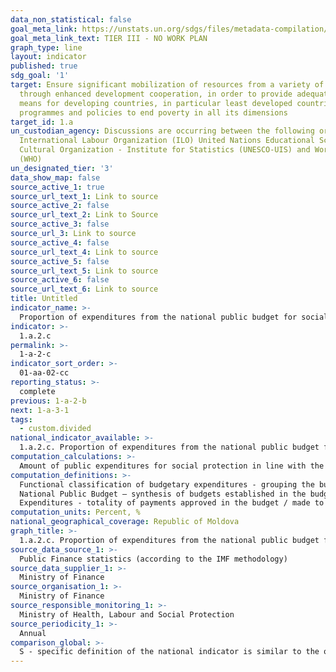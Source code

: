 ```yaml
---
data_non_statistical: false
goal_meta_link: https://unstats.un.org/sdgs/files/metadata-compilation/Metadata-Goal-1.pdf
goal_meta_link_text: TIER III - NO WORK PLAN
graph_type: line
layout: indicator
published: true
sdg_goal: '1'
target: Ensure significant mobilization of resources from a variety of sources, including
  through enhanced development cooperation, in order to provide adequate and predictable
  means for developing countries, in particular least developed countries, to implement
  programmes and policies to end poverty in all its dimensions
target_id: 1.a
un_custodian_agency: Discussions are occurring between the following organisations
  International Labour Organization (ILO) United Nations Educational Scientific and
  Cultural Organization - Institute for Statistics (UNESCO-UIS) and World Health Organization
  (WHO)
un_designated_tier: '3'
data_show_map: false
source_active_1: true
source_url_text_1: Link to source
source_active_2: false
source_url_text_2: Link to Source
source_active_3: false
source_url_3: Link to source
source_active_4: false
source_url_text_4: Link to source
source_active_5: false
source_url_text_5: Link to source
source_active_6: false
source_url_text_6: Link to source
title: Untitled
indicator_name: >-
  Proportion of expenditures from the national public budget for social protection out of the total expenditures of the national public budget l
indicator: >-
  1.a.2.c
permalink: >-
  1-a-2-c
indicator_sort_order: >-
  01-aa-02-cc
reporting_status: >-
  complete
previous: 1-a-2-b
next: 1-a-3-1
tags:
  - custom.divided
national_indicator_available: >-
  1.a.2.c. Proportion of expenditures from the national public budget for social protection out of the total expenditures of the national public budget l
computation_calculations: >-
  Amount of public expenditures for social protection in line with the functional classification of budgetary expenditures by types (main group 10), as related to the total expenditures of the National Public Budget, in line with the "Classification of governmental financial statistics (GFS)” developed by the IMF. ( [MF Order No. 208](https://mf.gov.md/ro/buget/informa%C8%9Bii-cu-caracter-metodologic/clasifica%C8%9Bia-bugetar%C4%83) dated 24.12.2015 on Budgetary Classification )
computation_definitions: >-
  Functional classification of budgetary expenditures - grouping the budgetary expenditures by functions and social-economic objectives, which are exercised within the budgetary sector. A major role of the functional classification is to ensure the comparability of the budgetary sector by different countries, respectively the international standards should be observed strictly. The functional classification of the budgetary expenditures in the Republic of Moldova is in line with the Classification of Functions of Government developed by the OECD and used globally as standard ( [Annex 6 to the MF Order No. 208](https://mf.gov.md/ro/buget/informa%C8%9Bii-cu-caracter-metodologic/clasifica%C8%9Bia-bugetar%C4%83) dated 24.12.2015 on Budgetary Classification ).<br> 
  National Public Budget – synthesis of budgets established in the budgetary system, excluding the interbudgetary transfers. The NPB covers: state budget, state social insurance budget, compulsory health insurance funds, local budgets ( [art. 26 of the Law No. 181](http://lex.justice.md/md/354213/) dated 25.07.2014 on Public Finance and Budgetary - Fiscal Responsibility ). <br> 
  Expenditures - totality of payments approved in the budget / made to the budget, except for those related to operations with financial assets and budget debts (Law No.181 dated 25.07.2014 on Public Finances and Budgetary-Fiscal Responsibility)
computation_units: Percent, %
national_geographical_coverage: Republic of Moldova
graph_title: >-
  1.a.2.c. Proportion of expenditures from the national public budget for social protection out of the total expenditures of the national public budget l
source_data_source_1: >-
  Public Finance statistics (according to the IMF methodology)
source_data_supplier_1: >-
  Ministry of Finance
source_organisation_1: >-
  Ministry of Finance
source_responsible_monitoring_1: >-
  Ministry of Health, Labour and Social Protection
source_periodicity_1: >-
  Annual
comparison_global: >-
  S - specific definition of the national indicator is similar to the one of the global indicator, but it will be reviewed after finishing the metadata for the global indicator
---
```

